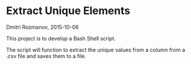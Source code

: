 
# Extract Unique Elements
Dmitri Rozmanov, 2015-10-06

This project is to develop a Bash Shell script.

The script will function to extract the unique values from a column from a .csv file and saves them to a file.


